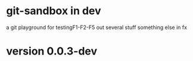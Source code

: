 # git-sandbox in dev
a git playground for testingF1-F2-F5 out several stuff
something else in fx

# version 0.0.3-dev